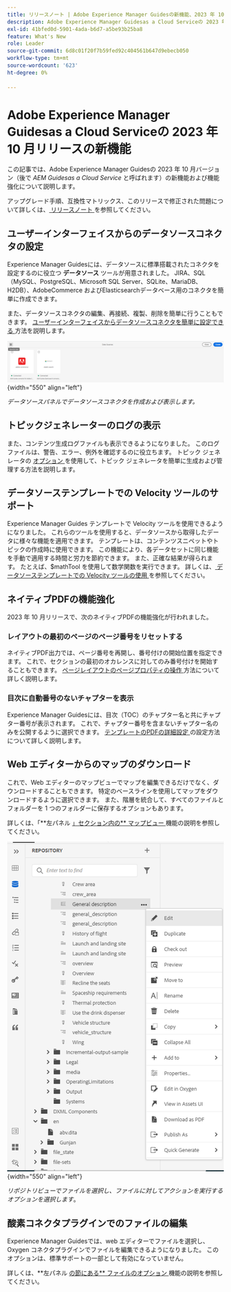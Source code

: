 ```yaml
---
title: リリースノート | Adobe Experience Manager Guidesの新機能、2023 年 10 月リリース
description: Adobe Experience Manager Guidesas a Cloud Serviceの 2023 年 10 月リリースの新機能および機能強化について説明します。
exl-id: 41bfed0d-5901-4ada-b6d7-a5be93b25ba8
feature: What's New
role: Leader
source-git-commit: 6d8c01f20f7b59fed92c404561b647d9ebecb050
workflow-type: tm+mt
source-wordcount: '623'
ht-degree: 0%

---
```


# Adobe Experience Manager Guidesas a Cloud Serviceの 2023 年 10 月リリースの新機能

この記事では、Adobe Experience Manager Guidesの 2023 年 10 月バージョン（後で *AEM Guidesas a Cloud Service* と呼ばれます）の新機能および機能強化について説明します。

アップグレード手順、互換性マトリックス、このリリースで修正された問題について詳しくは、[ リリースノート ](release-notes-2023-10-0.md) を参照してください。


## ユーザーインターフェイスからのデータソースコネクタの設定

Experience Manager Guidesには、データソースに標準搭載されたコネクタを設定するのに役立つ **データソース** ツールが用意されました。 JIRA、SQL （MySQL、PostgreSQL、Microsoft SQL Server、SQLite、MariaDB、H2DB）、AdobeCommerce およびElasticsearchデータベース用のコネクタを簡単に作成できます。

また、データソースコネクタの編集、再接続、複製、削除を簡単に行うこともできます。 [ ユーザーインターフェイスからデータソースコネクタを簡単に設定できる ](../cs-install-guide/conf-data-source-connector-tools.md) 方法を説明します。

![ データソースパネルに表示されるデータソースコネクタ ](assets/data-sources-create-window.png){width="550" align="left"}

*データソースパネルでデータソースコネクタを作成および表示します。*

## トピックジェネレーターのログの表示

また、コンテンツ生成ログファイルも表示できるようになりました。 このログファイルは、警告、エラー、例外を確認するのに役立ちます。  トピック ジェネレータの [ オプション ](../user-guide/web-editor-content-snippet.md#options-for-a-topic-generator) を使用して、トピック ジェネレータを簡単に生成および管理する方法を説明します。

## データソーステンプレートでの Velocity ツールのサポート

Experience Manager Guides テンプレートで Velocity ツールを使用できるようになりました。 これらのツールを使用すると、データソースから取得したデータに様々な機能を適用できます。 テンプレートは、コンテンツスニペットやトピックの作成時に使用できます。 この機能により、各データセットに同じ機能を手動で適用する時間と労力を節約できます。  また、正確な結果が得られます。
たとえば、$mathTool を使用して数学関数を実行できます。
詳しくは、[ データソーステンプレートでの Velocity ツールの使用 ](../user-guide/web-editor-content-snippet.md#use-velocity-tools) を参照してください。


## ネイティブPDFの機能強化

2023 年 10 月リリースで、次のネイティブPDFの機能強化が行われました。

### レイアウトの最初のページのページ番号をリセットする

ネイティブPDF出力では、ページ番号を再開し、番号付けの開始位置を指定できます。 これで、セクションの最初のオカレンスに対してのみ番号付けを開始することもできます。
[ ページレイアウトのページプロパティの操作 ](../native-pdf/design-page-layout.md#page-props-page-layout) 方法について詳しく説明します。


### 目次に自動番号のないチャプターを表示

Experience Manager Guidesには、目次（TOC）のチャプター名と共にチャプター番号が表示されます。 これで、チャプター番号を含まないチャプター名のみを公開するように選択できます。 [ テンプレートのPDFの詳細設定 ](../native-pdf/components-pdf-template.md#advanced-pdf-settings) の設定方法について詳しく説明します。

## Web エディターからのマップのダウンロード

これで、Web エディターのマップビューでマップを編集できるだけでなく、ダウンロードすることもできます。 特定のベースラインを使用してマップをダウンロードするように選択できます。 また、階層を統合して、すべてのファイルとフォルダーを 1 つのフォルダーに保存するオプションもあります。

詳しくは、「**左パネル [」セクション内の** マップビュー ](../user-guide/web-editor-features.md#id2051EA0M0HS) 機能の説明を参照してください。

![ リポジトリ表示でのファイルのオプションメニュー ](assets/options-menu-repo-view-file-level-2310.png){width="550" align="left"}

*リポジトリビューでファイルを選択し、ファイルに対してアクションを実行するオプションを選択します*。

## 酸素コネクタプラグインでのファイルの編集

Experience Manager Guidesでは、web エディターでファイルを選択し、Oxygen コネクタプラグインでファイルを編集できるようになりました。 このオプションは、標準サポートの一部として有効になっていません。

詳しくは、**左パネル [ の節にある** ファイルのオプション ](../user-guide/web-editor-features.md#id2051EA0M0HS) 機能の説明を参照してください。
